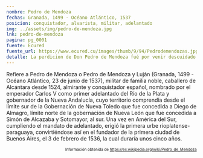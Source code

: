 ```yaml
---
nombre: Pedro de Mendoza
fechas: Granada, 1499 - Océano Atlántico, 1537
posicion: conquistador, alvarista, militar, adelantado
img: ../assets/img/pedro-de-mendoza.jpg
lnk: pedro-de-mendoza
pagina: pg_0001
fuente: Ecured
fuente_url: https://www.ecured.cu/images/thumb/9/94/Pedrodemendozas.jpg/260px-Pedrodemendozas.jpg
detalle: La perdicion de Don Pedro de Mendoza fué por venir descuidado é mal probeido de las cosas necesarias
---
```


<p>Refiere a Pedro de Mendoza o Pedro de Mendoza y Luján (Granada, 1499 - Océano Atlántico, 23 de junio de 1537), militar de familia noble, caballero de Alcántara desde 1524, almirante y conquistador español, nombrado por el emperador Carlos V como primer adelantado del Río de la Plata y gobernador de la Nueva Andalucía, cuyo territorio comprendía desde el límite sur de la Gobernación de Nueva Toledo que fue concedida a Diego de Almagro, límite norte de la gobernación de Nueva León que fue concedida a Simón de Alcazaba y Sotomayor, al sur. Una vez en América del Sur, cumpliendo el mandato de adelantado, erigió la primera urbe rioplatense-paraguaya, convirtiéndose así en el fundador de la primera ciudad de Buenos Aires, el 3 de febrero de 1536, la cual duraría unos cinco años.</p>
<p style="font-size: 10px; text-align:right;">Información obtenida de <a href="https://es.wikipedia.org/wiki/Pedro_de_Mendoza" target="_blank">https://es.wikipedia.org/wiki/Pedro_de_Mendoza</a></p>